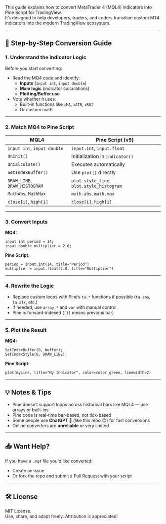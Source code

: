 This guide explains how to convert MetaTrader 4 (MQL4) indicators into Pine Script for TradingView.  
It’s designed to help developers, traders, and coders transition custom MT4 indicators into the modern TradingView ecosystem.

---

## 🧩 Step-by-Step Conversion Guide

### 1. Understand the Indicator Logic

Before you start converting:
- Read the MQ4 code and identify:
  - **Inputs** (`input int`, `input double`)
  - **Main logic** (indicator calculations)
  - **Plotting/Buffer use**
- Note whether it uses:
  - Built-in functions like `iMA`, `iATR`, `iRSI`
  - Or custom math

---

### 2. Match MQ4 to Pine Script

| MQL4                          | Pine Script (v5)                |
|-------------------------------|----------------------------------|
| `input int`, `input double`   | `input.int`, `input.float`       |
| `OnInit()`                    | Initialization in `indicator()` |
| `OnCalculate()`               | Executes automatically           |
| `SetIndexBuffer()`            | Use `plot()` directly            |
| `DRAW_LINE`, `DRAW_HISTOGRAM` | `plot.style_line`, `plot.style_histogram` |
| `MathAbs`, `MathMax`          | `math.abs`, `math.max`           |
| `close[i]`, `high[i]`         | `close[i]`, `high[i]`            |

---

### 3. Convert Inputs

**MQ4:**
```mq4
input int period = 14;
input double multiplier = 2.0;
```

**Pine Script:**
```pinescript
period = input.int(14, title="Period")
multiplier = input.float(2.0, title="Multiplier")
```

---

### 4. Rewrite the Logic

- Replace custom loops with Pine’s `ta.*` functions if possible (`ta.sma`, `ta.atr`, etc.)
- If needed, use `array.*` and `var` with manual control
- Pine is forward-indexed (`[1]` means previous bar)

---

### 5. Plot the Result

**MQ4:**
```mq4
SetIndexBuffer(0, buffer);
SetIndexStyle(0, DRAW_LINE);
```

**Pine Script:**
```pinescript
plot(myLine, title="My Indicator", color=color.green, linewidth=2)
```

---

## 💡 Notes & Tips

- Pine doesn’t support loops across historical bars like MQL4 — use arrays or built-ins
- Pine code is real-time bar-based, not tick-based
- Some people use **ChatGPT 🤖** (like this repo 😉) for fast conversions
- Online converters are **unreliable** or very limited

---

## 📥 Want Help?

If you have a `.mq4` file you'd like converted:
- Create an issue
- Or fork the repo and submit a Pull Request with your script

---

## 🛠️ License

MIT License.  
Use, share, and adapt freely. Attribution is appreciated!


